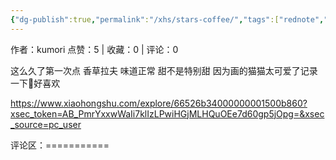 ```yaml
---
{"dg-publish":true,"permalink":"/xhs/stars-coffee/","tags":["rednote","圣彼得堡"],"created":"2025-03-17T18:26:12.314+08:00","updated":"2025-03-19T21:43:04.954+08:00"}
---
```


作者：kumori
点赞：5   |   收藏：0   |   评论：0

这么久了第一次点 香草拉夫 味道正常 甜不是特别甜
因为画的猫猫太可爱了记录一下🥺好喜欢

https://www.xiaohongshu.com/explore/66526b34000000001500b860?xsec_token=AB_PmrYxxwWaIi7klIzLPwiHGjMLHQuOEe7d60gp5jOpg=&xsec_source=pc_user

评论区：===========


